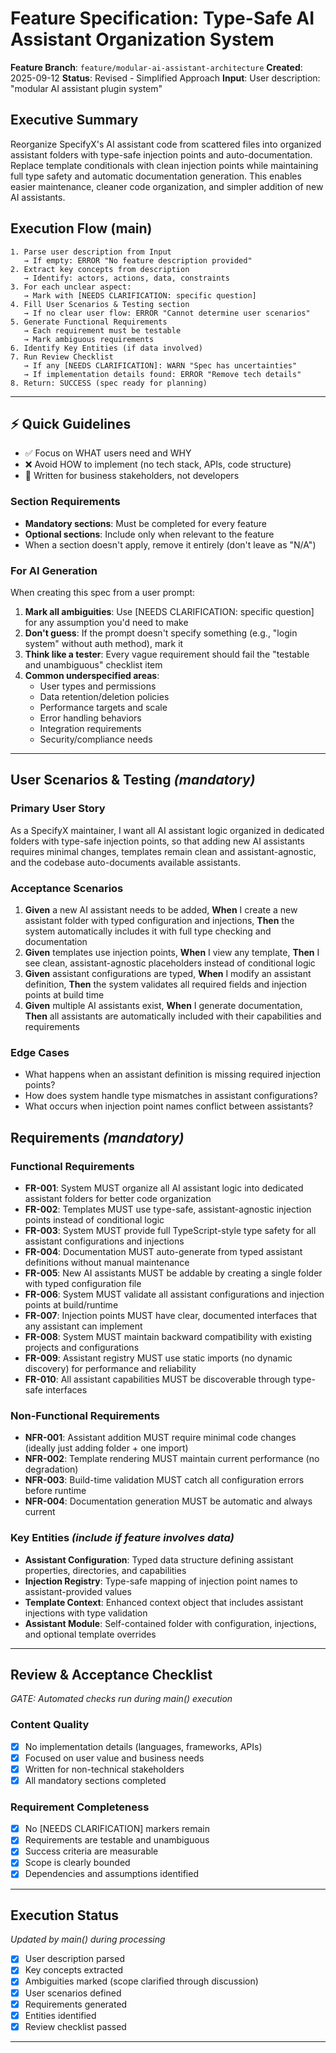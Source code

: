 # Feature Specification: Type-Safe AI Assistant Organization System

**Feature Branch**: `feature/modular-ai-assistant-architecture`
**Created**: 2025-09-12
**Status**: Revised - Simplified Approach
**Input**: User description: "modular AI assistant plugin system"

## Executive Summary
Reorganize SpecifyX's AI assistant code from scattered files into organized assistant folders with type-safe injection points and auto-documentation. Replace template conditionals with clean injection points while maintaining full type safety and automatic documentation generation. This enables easier maintenance, cleaner code organization, and simpler addition of new AI assistants.

## Execution Flow (main)
```
1. Parse user description from Input
   → If empty: ERROR "No feature description provided"
2. Extract key concepts from description
   → Identify: actors, actions, data, constraints
3. For each unclear aspect:
   → Mark with [NEEDS CLARIFICATION: specific question]
4. Fill User Scenarios & Testing section
   → If no clear user flow: ERROR "Cannot determine user scenarios"
5. Generate Functional Requirements
   → Each requirement must be testable
   → Mark ambiguous requirements
6. Identify Key Entities (if data involved)
7. Run Review Checklist
   → If any [NEEDS CLARIFICATION]: WARN "Spec has uncertainties"
   → If implementation details found: ERROR "Remove tech details"
8. Return: SUCCESS (spec ready for planning)
```

---

## ⚡ Quick Guidelines
- ✅ Focus on WHAT users need and WHY
- ❌ Avoid HOW to implement (no tech stack, APIs, code structure)
- 👥 Written for business stakeholders, not developers

### Section Requirements
- **Mandatory sections**: Must be completed for every feature
- **Optional sections**: Include only when relevant to the feature
- When a section doesn't apply, remove it entirely (don't leave as "N/A")

### For AI Generation
When creating this spec from a user prompt:
1. **Mark all ambiguities**: Use [NEEDS CLARIFICATION: specific question] for any assumption you'd need to make
2. **Don't guess**: If the prompt doesn't specify something (e.g., "login system" without auth method), mark it
3. **Think like a tester**: Every vague requirement should fail the "testable and unambiguous" checklist item
4. **Common underspecified areas**:
   - User types and permissions
   - Data retention/deletion policies
   - Performance targets and scale
   - Error handling behaviors
   - Integration requirements
   - Security/compliance needs

---

## User Scenarios & Testing *(mandatory)*

### Primary User Story
As a SpecifyX maintainer, I want all AI assistant logic organized in dedicated folders with type-safe injection points, so that adding new AI assistants requires minimal changes, templates remain clean and assistant-agnostic, and the codebase auto-documents available assistants.

### Acceptance Scenarios
1. **Given** a new AI assistant needs to be added, **When** I create a new assistant folder with typed configuration and injections, **Then** the system automatically includes it with full type checking and documentation
2. **Given** templates use injection points, **When** I view any template, **Then** I see clean, assistant-agnostic placeholders instead of conditional logic
3. **Given** assistant configurations are typed, **When** I modify an assistant definition, **Then** the system validates all required fields and injection points at build time
4. **Given** multiple AI assistants exist, **When** I generate documentation, **Then** all assistants are automatically included with their capabilities and requirements

### Edge Cases
- What happens when an assistant definition is missing required injection points?
- How does system handle type mismatches in assistant configurations?
- What occurs when injection point names conflict between assistants?

## Requirements *(mandatory)*

### Functional Requirements
- **FR-001**: System MUST organize all AI assistant logic into dedicated assistant folders for better code organization
- **FR-002**: Templates MUST use type-safe, assistant-agnostic injection points instead of conditional logic
- **FR-003**: System MUST provide full TypeScript-style type safety for all assistant configurations and injections
- **FR-004**: Documentation MUST auto-generate from typed assistant definitions without manual maintenance
- **FR-005**: New AI assistants MUST be addable by creating a single folder with typed configuration file
- **FR-006**: System MUST validate all assistant configurations and injection points at build/runtime
- **FR-007**: Injection points MUST have clear, documented interfaces that any assistant can implement
- **FR-008**: System MUST maintain backward compatibility with existing projects and configurations
- **FR-009**: Assistant registry MUST use static imports (no dynamic discovery) for performance and reliability
- **FR-010**: All assistant capabilities MUST be discoverable through type-safe interfaces

### Non-Functional Requirements
- **NFR-001**: Assistant addition MUST require minimal code changes (ideally just adding folder + one import)
- **NFR-002**: Template rendering MUST maintain current performance (no degradation)
- **NFR-003**: Build-time validation MUST catch all configuration errors before runtime
- **NFR-004**: Documentation generation MUST be automatic and always current

### Key Entities *(include if feature involves data)*
- **Assistant Configuration**: Typed data structure defining assistant properties, directories, and capabilities
- **Injection Registry**: Type-safe mapping of injection point names to assistant-provided values
- **Template Context**: Enhanced context object that includes assistant injections with type validation
- **Assistant Module**: Self-contained folder with configuration, injections, and optional template overrides

---

## Review & Acceptance Checklist
*GATE: Automated checks run during main() execution*

### Content Quality
- [x] No implementation details (languages, frameworks, APIs)
- [x] Focused on user value and business needs
- [x] Written for non-technical stakeholders
- [x] All mandatory sections completed

### Requirement Completeness
- [x] No [NEEDS CLARIFICATION] markers remain
- [x] Requirements are testable and unambiguous
- [x] Success criteria are measurable
- [x] Scope is clearly bounded
- [x] Dependencies and assumptions identified

---

## Execution Status
*Updated by main() during processing*

- [x] User description parsed
- [x] Key concepts extracted
- [x] Ambiguities marked (scope clarified through discussion)
- [x] User scenarios defined
- [x] Requirements generated
- [x] Entities identified
- [x] Review checklist passed

---